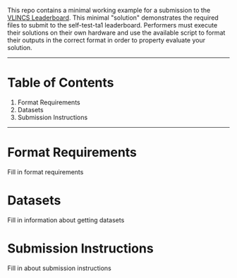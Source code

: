 This repo contains a minimal working example for a submission to the [VLINCS Leaderboard](https://pages.nist.gov/vlincs/). This minimal "solution" demonstrates the required files to submit to the self-test-ta1 leaderboard. Performers must execute their solutions on their own hardware and use the available script to format their outputs in the correct format in order to property evaluate your solution.

--------------
# Table of Contents
1. Format Requirements
2. Datasets
3. Submission Instructions

--------------

# Format Requirements

Fill in format requirements

# Datasets

Fill in information about getting datasets

# Submission Instructions

Fill in about submission instructions

